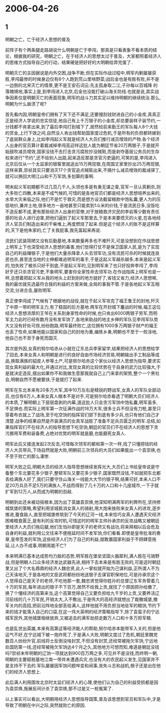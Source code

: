 # 2006-04-26

## 1

明朝之亡，亡于经济人思想的普及  


前阵子有个两条腿走路胡说什么明朝是亡于李闯，那真是只看表象不看本质的结论，根据我的研究，明朝之亡，在于经济人的思想太过于普及，大家都照着经济人的思维方式指导自己的行动，结果硬是把好好的大明朝给弄完蛋了． 

明朝灭亡的主因据说是内外交困,战争不断,但在实际作战过程中,明军内剿屡屡获胜,李闯最惨的时候身边仅有8个人跑到荒山里啃野菜;战后金也是有胜有败,并不是一边倒的北宋灭亡的情景,更不是王安石词云:先主孤身取二江,子孙每以百城降 的落魄境地,事实上是,到李闯进入北京,后金也没能打破山海关防线.也就是说,其实战争因素仅是明朝灭亡的表面现象,明军的战斗力其实足以维持明朝的继续统治.那么,明朝为什么崩溃了呢? 

首先看内因,明朝皇帝们拥有了天下还不满足,还要搜刮钱财进自己的小金库,真真正正是经济人学说的忠实信徒,他自己有上千万银子的小金库,却总要装样子装节约,一分钱都不肯拿出来,到了最后李闯打到城下了,居然给前来勤王的军队每人8个大钱的赏金,上行下效之间,自然没人肯出钱帮助国家度过危机,于是所有的负担都转嫁到了底层群众身上,比如李闯起义军就是经济人大员们推行减员增效的产物.各个经济人出身的官员算计着裁减掉李闯高迎祥这批人能为朝廷节省20万两银子,于是就开始鼓吹减员增效,国家没钱不去打击贪污腐败抄没贼赃,而是剥夺基层公务员的生存权来进行"节约",还不给别人出路,起来造反那是贪官污吏逼的,可笑的是,李闯进入北京后仅从一个太监家的银窖里就追出15万两现银,在周国丈家里抄出25万两现银,这样来算,崇祯其实只要消灭17个贪官追点贼赃出来,不搞什么减员增效的裁减驿丁,就可以换回大明江山和千万军饷,多划算的事啊. 

明末起义军初期都不过几百几千人,头领也多是有勇无谋之辈,官军一旦认真剿杀,则大多败亡四散,本来是不成气候的,可惜的是各地官员们都是经济人思想培养出来的,水旱大灾来临之际,他们不是忙于救灾,而是想方设法截留粮款中饱私囊,更人为的压低地价,兼并土地,很多地方一亩地甚至只能卖到1斗米的价钱,于是流民日多,没饭吃不造反都不成,更有那些经济人出身的官僚,对于放粮救济灾民的李岩等少数有责任感的社会人进行迫害,把他们逼到了起义军那里去,于是本来要熄灭的火星,在各地经济人官员们制造出来的干柴堆上,再度燃烧了起来.但是这个经济人的账不是这样算的,天下是他朱家的,亡了关我屁事,我先富起来再说. 

流民们武装简陋又没有后勤基地,本来数量再多也不难歼灭,可是没想到在作战思想上明军上下也深受经济人思想的毒害,他们觉得打仗不是保卫国家人民,是为了实现自己的利益赚银子,于是他们大量杀降拿人头去领军功,没有流民可杀的时候就连良民也杀,甚至连当地的士绅都难逃明军的毒手,于是这起义军越杀越多,本来是起义军的,怕失败了被杀只好干到底,不是起义军的,见到明军来了也只好投奔李闯了,李闯好歹还只杀贪官污吏,不象明军,要害你全家性命去领军功.在作战指挥上明军也是一样,总想着把起义军从我的地头上赶到别的地方就好了,省钱又省力,经济人思想嘛,我的最优就先选最符合我的利益的方案来做,全局的事我不管.于是各地起义军互相交流,分进合击,屡败明军. 

真正使李闯成了气候有了根据地的战役,就在于起义军攻克了福王鲁王的封地,歼灭了中原一带的明军主力,有了稳固的后方基地.两军在开封城下鏖战的时候,福王这位经济人思想浓厚的王爷在关系到身家性命的时候,也只肯出6000两银子劳军,而明军主力此时已经有数月没有发军饷了,各地来助战的地主乡绅的军队见李闯军队势大又没有好处可捞,纷纷跑路,明军最终败亡,这位拥有1000多万两银子财产的福王也丢了性命,如果他能以国家和自己的封地为重,编练乡勇,明朝也不至于一败涂地,他自己也不至于身死而国灭. 

其次是外因,女真的努尔哈赤从小就在辽东总兵李家留学,结果把经济人的思想给学了回去,本来女真人和明朝是进行的良好自由市场经济贸易,明朝输出手工制品等成品,换取满族的貂皮人参等土产,可是努尔哈赤这个家伙以经济人思想为指导,要求实现女真利益的最大化,并通过对比,发现女真的比较优势在于自身的武力比较强大,于是就决定造反,摆出如果你不和我做生意那我就自己上门来拿的架势,整个一个黑社会,明朝自然不愿被要挟,于是就打了起来. 

明军在东北本来有20多万大军,其中10万左右是精锐的野战军,女真人的军队全部动员,也仅有6万人,本来女真人根本不是对手,可是努尔哈赤看透了明朝大员们经济人的本质,了解明朝上下层层盘剥的内幕,道这批人只会贪污军饷中饱私囊,明军虽多,不足惧也.而实际上明军第一次征满作战的18万大军,很多士兵不但没有刀枪,甚至只穿着布衣就上了战场,至于吃空饷的指挥官们部下到底有多少兵,也只有他们自己才清楚.战争的结果自然是齐装满员的女真军战胜了准备不足兵员匮乏的明军.总结,如果指挥官们不在经济人的指导思想下吃空饷,朝廷的官员们不在经济人的思想下贪污挪用军费和装备费,占绝对优势的明军就是磨,也能磨死女真人. 

明军此后又接连发起2次反击,可惜每次领军的都和第一次一样,找了只懂捞钱的经济人大员带兵,下场自然就是大败,明朝前三次领兵的大员们如果能出一个袁崇焕,也不至于败亡的那么凄惨. 

明军大败之后,明朝大员的经济人指导思想继续发挥光大,大员们上书给皇帝说是守备整个东北要花多少银子,整顿军队又要花多少银子,国家既然没钱,不如就把东北都丢给满族人好了,我们只要守住山海关一线能大大节约银子啊,结果可好,本来人口不足20万兵员不足5万的满族人,不战而得到了几十万的人口和十几座城市,一下子就扩军到12万人,从而成为明朝的劲敌. 

明朝到此还未被动摇根本,因为出了英雄袁崇焕,他深知明满两军的利弊所在,坚持修城筑堡的策略,希望利用坚城抵消女真人的骑射,用大炮来挫败来女真人的进攻,逐步推进,蚕食敌人,直至把城堡修筑到了今天的辽河一线,本来恰巧女真人遭遇天灾经济困难粮食匮乏,是有利的反攻时机,可惜这时的明军主帅孙承宗的反攻战略又被朝廷里经济人大员们拖后腿,他们生怕孙即是天子的老师又有战功,将来拜相以后会危及自身的利益,就利用公文往来不便拖延时间不发军饷,你们看看.即使是皇帝批准的奏章,皇帝签发的军饷,这些经济人们为了自己的利益,就敢置国家利益于不顾肆意拖延,让人办不成事,明朝焉能不亡? 

本来明满已基本达成势均力敌的态势,明军胜在堡垒坚固火器犀利,满人胜在弓骑野战,但是明朝人口众多经济发达武器先进,相持下去本来是有胜无败的,可是这时朝廷里又出了个大名鼎鼎的经济人魏忠贤,此人一掌权就开始为己谋利益,正所谓人不为己天诛地灭,于是各地的文臣武将都纷纷地送银子去谋官职保地位,可是孙承宗这个人觉得自己是天子的老师,不吃他那一套,魏忠贤觉得你姓孙的总督辽东军务管着几十万的军民,每年进出的银子不下百万,居然不给我上贡,就找了个原因把孙给撤了,换了个懂经济的高第来当,这个高第觉得自己又要负担给九千岁的上贡,又要养活辽河前线的几十万军民,开销太大,入不敷出,于是伟大的高经济就想出了裁撤城堡,撤军关内的高招,把前沿阵地全部丢给满人,这样他就不用负担当地驻军的粮饷,节约下来的钱才能落入自己的口袋,在这一伟大英明的经济策略指导下,除了袁蛮子的宁远城军民外,其他城堡相继放弃,又被追击的满军劫掠走数万人口和十多万担军粮. 

也是乱世出英雄,本来有高第这等经济能人的帮助,努尔哈赤本能带军入关的,但是他运气不好,在宁远城下被一炮炸死了,于是满人大败,明朝又度过了危机,朝廷里魏党数百人纷纷升官,前线将士反倒没啥封赏,不但没有封赏,还经常被拖欠军饷,宁远地处国防第一线,还经常被拖欠军饷达4个月之久,其他地方可想而知,难道是朝廷没钱吗?崇祯末年明朝的辽饷一项就达到900百万两之多,可见并不是没钱,而终明一朝,明朝的主要赋税基地江南一带并未遭遇兵灾,也没有大的农民起义发生,见国家并不是支持不下去的.军队屡屡因军饷问题哗变和闹事,丧失斗志和战机,根子还是出在他们的经济人思想上. 

此后满人利用围攻北京时太监们经济人的心理,使他们认为自己的利益受损都是因为袁崇焕,施展反间计杀了袁崇焕,那不过是又一桩冤案了. 

以上事实可以看出,大明朝用经济人思想指导国策,普及该思想到官员和军队中,才是导致了明朝在中兴之际,突然就败亡的原因.   

